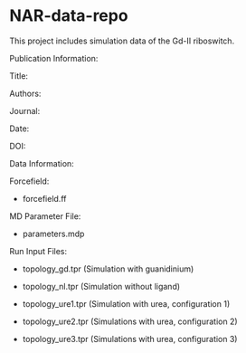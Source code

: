 # NAR-data-repo

This project includes simulation data of the Gd-II riboswitch.

Publication Information:

Title:

Authors:

Journal:

Date:

DOI:



Data Information:

Forcefield: 
- forcefield.ff

MD Parameter File: 
- parameters.mdp

Run Input Files: 
- topology_gd.tpr (Simulation with guanidinium)

- topology_nl.tpr (Simulation without ligand)

- topology_ure1.tpr (Simulation with urea, configuration 1)

- topology_ure2.tpr (Simulations with urea, configuration 2)

- topology_ure3.tpr (Simulations with urea, configuration 3)

